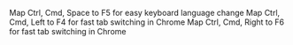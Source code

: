 Map Ctrl, Cmd, Space to F5 for easy keyboard language change
Map Ctrl, Cmd, Left to F4 for fast tab switching in Chrome
Map Ctrl, Cmd, Right to F6 for fast tab switching in Chrome
